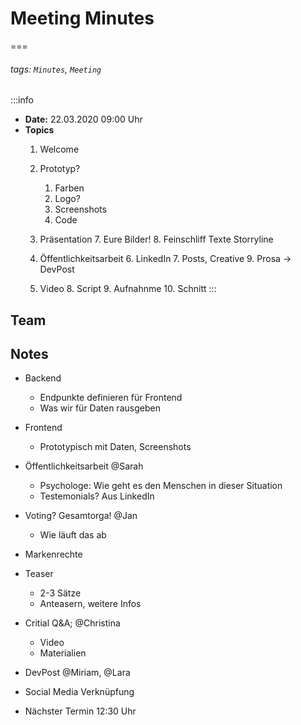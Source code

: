 # Meeting Minutes
===

###### tags: `Minutes`, `Meeting`

:::info
- **Date:** 22.03.2020 09:00 Uhr
- **Topics**
  1. Welcome
  3. Prototyp?
      1. Farben
      2. Logo?
      3. Screenshots
      4. Code

  6. Präsentation
      7. Eure Bilder!
      8. Feinschliff Texte Storryline
     
  8. Öffentlichkeitsarbeit 
      6. LinkedIn
      7. Posts, Creative
      9. Prosa -> DevPost
      
  9. Video
      8. Script
      9. Aufnahnme
      10. Schnitt
:::

## Team


## Notes
- Backend
    - Endpunkte definieren für Frontend
    - Was wir für Daten rausgeben

- Frontend
    - Prototypisch mit Daten, Screenshots

- Öffentlichkeitsarbeit @Sarah
    - Psychologe: Wie geht es den Menschen in dieser Situation
    - Testemonials? Aus LinkedIn

- Voting? Gesamtorga! @Jan
    - Wie läuft das ab
    
- Markenrechte 

- Teaser
    - 2-3 Sätze
    - Anteasern, weitere Infos

- Critial Q&A; @Christina
    - Video
    - Materialien

- DevPost @Miriam, @Lara

- Social Media Verknüpfung

- Nächster Termin 12:30 Uhr

